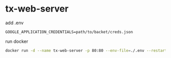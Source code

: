 # tx-web-server
add .env
```env
GOOGLE_APPLICATION_CREDENTIALS=path/to/backet/creds.json
```

run docker
```bash
docker run -d --name tx-web-server -p 80:80 --env-file=./.env --restart on-failure -v /etc/data/credentials.json:/etc/data/credentials.json tx-web-server:latest 
```
